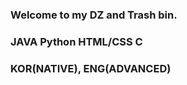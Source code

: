 ### Welcome to my DZ and Trash bin.
### JAVA Python HTML/CSS C
### KOR(NATIVE), ENG(ADVANCED)

<!--
**BasaltAm/BasaltAm** is a ✨ _special_ ✨ repository because its `README.md` (this file) appears on your GitHub profile.

Here are some ideas to get you started:

- Born 1997
- Attending BUFS(Busan University of Foreign Studies) German Department and IT Department.
- Bench Press 93kg Squat 140 kg deadlift 177kg
- JAVA Python HTML/CSS C
- OPic AL(English)
- KOREAN (NATIVE)
- Email oh3495@naver.com
- 😄 Pronouns: ANABOLIC STEROIDS
-->
